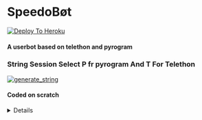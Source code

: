 # SpeedoBøt

[![Deploy To Heroku](https://www.herokucdn.com/deploy/button.svg)](https://heroku.com/deploy?template=https://github.com/TeamSpeedo/Speedo)


#### A userbot based on telethon and pyrogram
### String Session Select P fr pyrogram And T For Telethon
<a href="https://replit.com/@amanpandey7647/Speedo-Session#main.py"><img src="https://img.shields.io/badge/run-string__session.py-blue?style=for-the-badge&logo=repl.it" alt="generate_string" /></a>

#### Coded on scratch
<details> 
  Api And Languages used for bot,
  CPP = Android Api,
  Python = telethon && pyrogram Api,
  Js = for Web Api,
  C = Android Api,
  BatchFile = Windows,
  Docker = ubuntu && python, 
  VB script = Visual Studio,
  Makefile = Android

</details>
